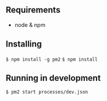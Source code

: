 ## Requirements
* node & npm

## Installing
`$ npm install -g pm2`
`$ npm install`

## Running in development
`$ pm2 start processes/dev.json`
